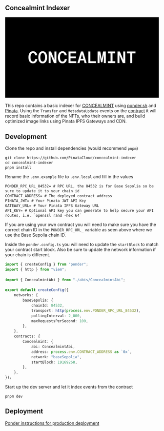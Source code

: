 ## Concealmint Indexer

![cover](./assets/og.png)

This repo contains a basic indexer for [CONCEALMINT](https://concealmint.com) using [ponder.sh](https://conder.sh) and [Pinata](https://pinata.cloud). Using the `Transfer` and `MetadataUpdate` events on the [contract](https://github.com/PinataCloud/concealmint-contracts) it will record basic information of the NFTs, who their owners are, and build optimized image links using Pinata IPFS Gateways and CDN.

## Development

Clone the  repo and install dependencies (would recommend `pnpm`)

```
git clone https://github.com/PinataCloud/concealmint-indexer
cd concealmint-indexer
pnpm install
```

Rename the `.env.example` file to `.env.local` and fill in the values

```
PONDER_RPC_URL_84532= # RPC URL, the 84532 is for Base Sepolia so be sure to update it to your chain id
CONTRACT_ADDRESS= # The deployed contract address
PINATA_JWT= # Your Pinata JWT API Key
GATEWAY_URL= # Your Pinata IPFS Gateway URL
API_KEY= # Optional API key you can generate to help secure your API routes, i.e. `openssl rand -hex 64`
```

If you are using your own contract you will need to make sure you have the correct chain ID in the `PONDER_RPC_URL_` variable as seen above where we use the Base Sepolia chain ID.

Inside the `ponder.config.ts` you will need to update the `startBlock` to match your contract start block. Also be sure to update the network information if your chain is different.

```typescript {20}
import { createConfig } from "ponder";
import { http } from "viem";

import { ConcealmintAbi } from "./abis/ConcealmintAbi";

export default createConfig({
	networks: {
		baseSepolia: {
			chainId: 84532,
			transport: http(process.env.PONDER_RPC_URL_84532),
			pollingInterval: 2_000,
			maxRequestsPerSecond: 100,
		},
	},
	contracts: {
		Concealmint: {
			abi: ConcealmintAbi,
			address: process.env.CONTRACT_ADDRESS as `0x`,
			network: "baseSepolia",
			startBlock: 19169268,
		},
	},
});
```

Start up the dev server and let it index events from the contract

```
pnpm dev
```

## Deployment

[Ponder instructions for production deployment](https://ponder.sh/docs/production/deploy)
